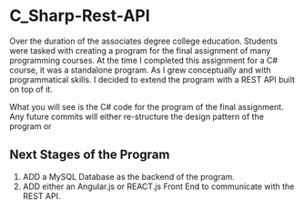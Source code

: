 # C_Sharp-Rest-API
Over the duration of the associates degree college education. Students were tasked with creating a program for the final assignment of many programming courses. At the time I completed this assignment for a C# course, it was a standalone program. As I grew conceptually and with programmatical skills. I decided to extend the program with a REST API built on top of it. 

What you will see is the C# code for the program of the final assignment. Any future commits will either re-structure the design pattern of the program or


Next Stages of the Program
---------------------------
1. ADD a MySQL Database as the backend of the program. 
2. ADD either an Angular.js or REACT.js Front End to communicate with the REST API.

